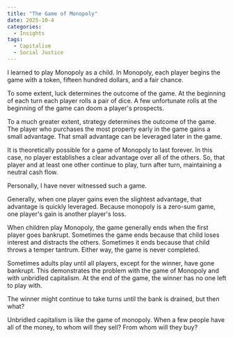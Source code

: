 ```yaml
---
title: "The Game of Monopoly"
date: 2025-10-4
categories:
  - Insights
tags:
  - Capitalism
  - Social Justice
---
```


I learned to play Monopoly as a child. In Monopoly, each player begins the game with a token, fifteen hundred dollars, and a fair chance.

To some extent, luck determines the outcome of the game. At the beginning of each turn each player rolls a pair of dice. A few unfortunate rolls at the beginning of the game can doom a player's prospects.

To a much greater extent, strategy determines the outcome of the game. The player who purchases the most property early in the game gains a small advantage. That small advantage can be leveraged later in the game.

It is theoretically possible for a game of Monopoly to last forever. In this case, no player establishes a clear advantage over all of the others. So, that player and at least one other continue to play, turn after turn, maintaining a neutral cash flow.

Personally, I have never witnessed such a game.

Generally, when one player gains even the slightest advantage, that advantage is quickly leveraged. Because monopoly is a zero-sum game, one player's gain is another player's loss.

When children play Monopoly, the game generally ends when the first player goes bankrupt.  Sometimes the game ends because that child loses interest and distracts the others. Sometimes it ends because that child throws a temper tantrum. Either way, the game is never completed.

Sometimes adults play until all players, except for the winner, have gone bankrupt. This demonstrates the problem with the game of Monopoly and with unbridled capitalism. At the end of the game, the winner has no one left to play with.

The winner might continue to take turns until the bank is drained, but then what?

Unbridled capitalism is like the game of monopoly. When a few people have all of the money, to whom will they sell? From whom will they buy?






